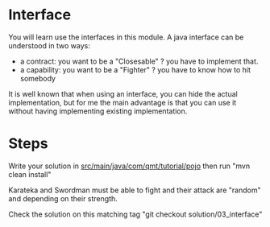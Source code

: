 # Interface
You will learn use the interfaces in this module. A java interface can be understood in two ways:
- a contract: you want to be a "Closesable" ? you have to implement that.
- a capability: you want to be a "Fighter" ? you have to know how to hit somebody

It is well known that when using an interface, you can hide the actual implementation, but for me the main advantage is
that you can use it without having implementing existing implementation.

# Steps

Write your solution in [src/main/java/com/qmt/tutorial/pojo](src/main/java/com/qmt/tutorial/fighter) then run
"mvn clean install"

Karateka and Swordman must be able to fight and their attack are "random" and depending on their strength. 

Check the solution on this matching tag "git checkout solution/03_interface"